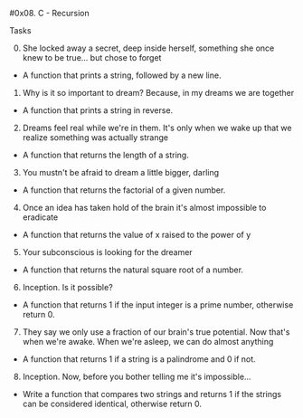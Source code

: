 #0x08. C - Recursion

Tasks

0. She locked away a secret, deep inside herself, something she once knew to be true... but chose to forget
 - A function that prints a string, followed by a new line.

1. Why is it so important to dream? Because, in my dreams we are together
 - A function that prints a string in reverse.

2. Dreams feel real while we're in them. It's only when we wake up that we realize something was actually strange
 - A function that returns the length of a string.

3. You mustn't be afraid to dream a little bigger, darling
 - A function that returns the factorial of a given number.

4. Once an idea has taken hold of the brain it's almost impossible to eradicate
 - A function that returns the value of x raised to the power of y

5. Your subconscious is looking for the dreamer
 - A function that returns the natural square root of a number.

6. Inception. Is it possible?
 - A function that returns 1 if the input integer is a prime number, otherwise return 0.

7. They say we only use a fraction of our brain's true potential. Now that's when we're awake. When we're asleep, we can do almost anything
 - A function that returns 1 if a string is a palindrome and 0 if not.

8. Inception. Now, before you bother telling me it's impossible...
 - Write a function that compares two strings and returns 1 if the strings can be considered identical, otherwise return 0.

